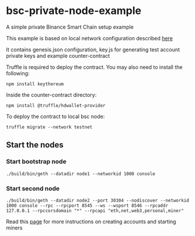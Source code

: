 # bsc-private-node-example
A simple private Binance Smart Chain setup example

This example is based on local network configuration described [here](https://docs.binance.org/smart-chain/developer/deploy/local.html)

It contains genesis.json configuration, key.js for generating test account private keys and example counter-contract

Truffle is required to deploy the contract. You may also need to install the following:

`npm install keythereum`

Inside the counter-contract directory:

`npm install @truffle/hdwallet-provider`

To deploy the contract to local bsc node:

`truffle migrate --network testnet`

## Start the nodes

### Start bootstrap node

`./build/bin/geth --datadir node1 --networkid 1000 console`

### Start second node

`./build/bin/geth --datadir node2 --port 30304 --nodiscover --networkid 1000 console --rpc --rpcport 8545 --ws --wsport 8546 --rpcaddr 127.0.0.1 --rpccorsdomain "*" --rpcapi "eth,net,web3,personal,miner"
`

Read this [page](https://docs.binance.org/smart-chain/developer/deploy/local.html) for more instructions on creating accounts and starting miners